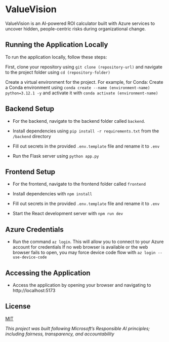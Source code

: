 # ValueVision
ValueVision is an AI-powered ROI calculator built with Azure services to uncover hidden, people-centric risks during organizational change.

## Running the Application Locally

To run the application locally, follow these steps:

First, clone your repository using ```git clone (repository-url)``` and navigate to the project folder using ```cd (repository-folder)``` 

Create a virtual environment for the project. For example, for Conda: Create a Conda environment using ```conda create --name (environment-name) python=3.12.1 -y``` and activate it with ```conda activate (environment-name)``` 

## Backend Setup

- For the backend, navigate to the backend folder called ```backend```. 

- Install dependencies using ```pip install -r requirements.txt``` from the ```/backend``` directory

- Fill out secrets in the provided ```.env.template``` file and rename it to ```.env```

- Run the Flask server using ```python app.py``` 


## Frontend Setup

- For the frontend, navigate to the frontend folder called ```frontend``` 

- Install dependencies with ```npm install``` 

- Fill out secrets in the provided ```.env.template``` file and rename it to ```.env```

- Start the React development server with ```npm run dev``` 

## Azure Credentials

- Run the command ```az login```. This will allow you to connect to your Azure account for credentials
If no web browser is available or the web browser fails to open, you may force device code flow with ```az login --use-device-code```

## Accessing the Application

- Access the application by opening your browser and navigating to http://localhost:5173 

## License

[MIT](https://choosealicense.com/licenses/mit/)

*This project was built following Microsoft’s Responsible AI principles; including fairness, transparency, and accountability*